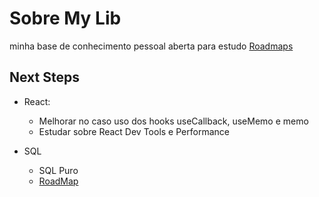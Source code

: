 # Sobre My Lib

minha base de conhecimento pessoal aberta para estudo
[Roadmaps](https://roadmap.sh)

## Next Steps
- React:
  - Melhorar no caso uso dos hooks useCallback, useMemo e memo
  - Estudar sobre React Dev Tools e Performance

- SQL
  - SQL Puro
  - [RoadMap](https://gist.github.com/coproduto/5e8cec614a86f1d5668e5322a8b2e67c)
